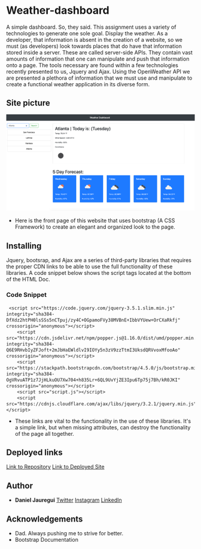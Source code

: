 # Weather-dashboard
A simple dashboard. So, they said. This assignment uses a variety of technologies to generate one sole goal. Display the weather. As a developer, that information is absent in the creation of a website, so we must (as developers) look towards places that do have that information stored inside a server. These are called server-side APIs. They contain vast amounts of information that one can manipulate and push that information onto a page. The tools necessary are found within a few technologies recently presented to us, Jquery and Ajax. Using the OpenWeather API we are presented a plethora of information that we must use and manipulate to create a functional weather application in its diverse form.

## Site picture 
![Site picture](Assets/Site.png)
* Here is the front page of this website that uses bootstrap (A CSS Framework) to create an elegant and organized look to the page.

## Installing 
Jquery, bootsrap, and Ajax are a series of third-party libraries that requires the proper CDN links to be able to use the full functionality of these libraries. A code snippet below shows the script tags located at the bottom of the HTML Doc. 

### Code Snippet

```
 <script src="https://code.jquery.com/jquery-3.5.1.slim.min.js" integrity="sha384-DfXdz2htPH0lsSSs5nCTpuj/zy4C+OGpamoFVy38MVBnE+IbbVYUew+OrCXaRkfj" crossorigin="anonymous"></script>
    <script src="https://cdn.jsdelivr.net/npm/popper.js@1.16.0/dist/umd/popper.min.js" integrity="sha384-Q6E9RHvbIyZFJoft+2mJbHaEWldlvI9IOYy5n3zV9zzTtmI3UksdQRVvoxMfooAo" crossorigin="anonymous"></script>
    <script src="https://stackpath.bootstrapcdn.com/bootstrap/4.5.0/js/bootstrap.min.js" integrity="sha384-OgVRvuATP1z7JjHLkuOU7Xw704+h835Lr+6QL9UvYjZE3Ipu6Tp75j7Bh/kR0JKI" crossorigin="anonymous"></script>
    <script src="script.js"></script>
    <script src="https://cdnjs.cloudflare.com/ajax/libs/jquery/3.2.1/jquery.min.js"></script>
```
* These links are vital to the functionality in the use of these libraries. It's a simple link, but when missing attributes, can destroy the functionality of the page all together. 

## Deployed links
[Link to Repository](https://github.com/Kionling/Weather-dashboard)
[Link to Deployed Site](https://kionling.github.io/Weather-dashboard/)

## Author 
* **Daniel Jauregui**
[Twitter](https://twitter.com/Kionling1)
[Instagram](https://www.instagram.com/kionling1/)
[LinkedIn](https://www.linkedin.com/in/daniel-jauregui-velazquez-b64a80172/)

## Acknowledgements
- Dad. Always pushing me to strive for better. 
- Bootstrap Documentation